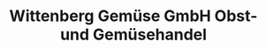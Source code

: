 ---
title: "Wittenberg Gemüse GmbH Obst- und Gemüsehandel"
url: /wittenberg/wittenberg-gemuese-gmbh-obst-und-gemuesehandel/
shop: Kiosk
---